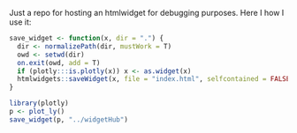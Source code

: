 Just a repo for hosting an htmlwidget for debugging purposes. Here I how I use it:

```r
save_widget <- function(x, dir = ".") {
  dir <- normalizePath(dir, mustWork = T)
  owd <- setwd(dir)
  on.exit(owd, add = T)
  if (plotly:::is.plotly(x)) x <- as.widget(x)
  htmlwidgets::saveWidget(x, file = "index.html", selfcontained = FALSE)
}

library(plotly)
p <- plot_ly()
save_widget(p, "../widgetHub")
```
